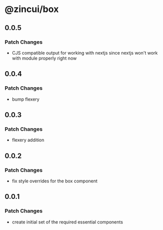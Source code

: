 # @zincui/box

## 0.0.5

### Patch Changes

- CJS compatible output for working with nextjs since nextjs won't work with module properly right now

## 0.0.4

### Patch Changes

- bump flexery

## 0.0.3

### Patch Changes

- flexery addition

## 0.0.2

### Patch Changes

- fix style overrides for the box component

## 0.0.1

### Patch Changes

- create initial set of the required essential components

